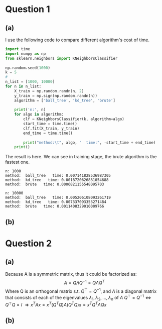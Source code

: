 # Question 1
## (a)
I use the following code to compare different algorithm's cost of time.
```python
import time  
import numpy as np  
from sklearn.neighbors import KNeighborsClassifier  
  
np.random.seed(1000)  
k = 5  
#  
n_list = [1000, 10000]  
for n in n_list:  
    X_train = np.random.randn(n, 2)  
    y_train = np.sign(np.random.randn(n))  
    algorithm = ['ball_tree', 'kd_tree', 'brute']  
  
    print('n:', n)  
    for algo in algorithm:  
        clf = KNeighborsClassifier(k, algorithm=algo)  
        start_time = time.time()  
        clf.fit(X_train, y_train)  
        end_time = time.time()  
  
        print("method:\t", algo, "  time:", -start_time + end_time)  
    print()
```

The result is here. We can see in training stage, the brute algorithm is the fastest one.
```
n: 1000
method:	 ball_tree   time: 0.007141828536987305
method:	 kd_tree   time: 0.0018720626831054688
method:	 brute   time: 0.0006821155548095703

n: 10000
method:	 ball_tree   time: 0.005206108093261719
method:	 kd_tree   time: 0.007337093353271484
method:	 brute   time: 0.0011408329010009766
```
## (b)

# Question 2
## (a)
Because A is a symmetric matrix, thus it could be factorized as:
$$
A=Q\Lambda Q^{-1}=Q\Lambda Q^T
$$
Where Q is an orthogonal matrix s.t.  $Q^{\top}=Q^{-1}$, and $\Lambda$ is a diagonal matrix that consists of each of the eigenvalues $\lambda_{1},\lambda_{2},\ldots,\lambda_{n}$ of $A$
$Q^{\top}=Q^{-1} \Leftrightarrow Q^{\top}Q=I$
$\Rightarrow x^{T}Ax=x^{T}(Q^{T}Q)A(Q^{T}Q)x=x^{T}Q^{T}\Lambda Qx$

## (b)
